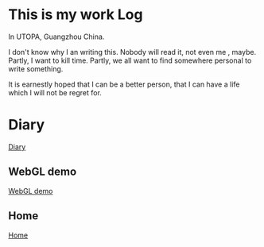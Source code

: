 # This is my work Log

In UTOPA, Guangzhou China.

I don't know why I an writing this. Nobody will read it, not even me , maybe.
Partly, I want to kill time. Partly, we all want to find somewhere personal to write something.

It is earnestly hoped that I can be a better person, that I can have a life which I will not be regret for.

# Diary
[Diary](Diary/)


## WebGL demo
[WebGL demo](../WEBGL/threejs)



## Home
[Home](../)
